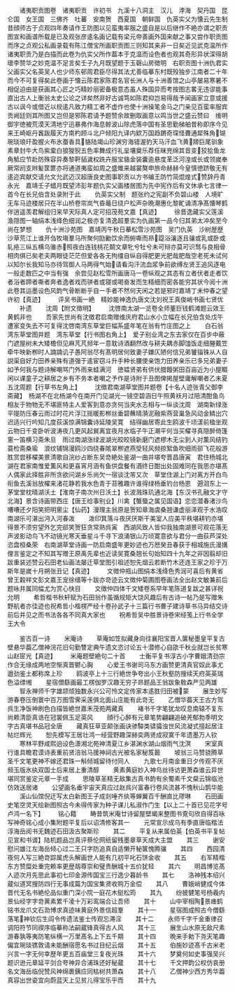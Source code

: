 <!-- { "loadSidebar": true } -->
　　诸夷职贡图卷　诸夷职贡　许初书　九溪十八洞主　汉儿　浡海　契丹国　昆仑国　女王国　三佛齐　吐蕃　安南贺　西夏国　朝鲜国　仇英实父为懐云先生制　昔顔师古于贞观四年奏请作王防图以见蛮夷率服之盛自是以后继作不絶亦谓之职贡图宣和画谱所载是已及观张彦逺名画记载有梁元帝善画外国来献之事又尝作职贡图而序之贞观公私画录载有陈江僧宝所画职贡图三则知其来非一日矣近见武克温所作诸夷职贡乃是白描而此卷为仇实父所作葢本于克温而设色者也观其奇形异状深得胡瓌李赞华之妙克温不足言矣壬子九月既望题于玉磬山房徴明　右职贡图十洲仇君实父画实父名英吴人也少师东邨周君臣尽得其法尤善临摹东村既殁独步江南者二十年而今不可复得矣此卷画于懐云陈君家陈君名官长洲人与十洲善馆之山亭屡易寒暑不相促迫由是获画其心匠之巧精妙丽密备极意态虽人殊国异而考按图志畧无违谬能事直出古人上衡翁太史公论之详矣然非好古诚笃如陈君抑岂易得哉予闻画家立意或援古以讽今或借近以规逺凡致力精工者不虚作也使十洲操笔金马之门亲见百蛮率服宾贡阙廷则其所图又岂但是邪陈君请予题赞余故删取画意以鸣当世之盛云赞曰　维明御宇徳被荒漠天清地宁迅暴弗作海息鲸波山除虎落中国有圣思勤梯舶昔称即序今见来王崎岖丹竁跋履天方南杓顾斗北户倾阳九译内欵万国趋蹡奇琛怪賮通犀殊角瑚琬琰琅玕盈握火布氷蚕香具貉陆竭山珍渊穷海错渥豹天马汗血飞黄羱巨尾驯象素章封牛大鸟紫槖白狼狻猊五色率舞成行礼呈壤奠乐荐任昧兠绵其音变狡狯鱼龙角觝应节赴防殊容异奏黎靬貊濊权跣卉服宝貉金装囊逾悬度革泛河湟或长或领嵗奉厥常阏支辫髪筐篚亦将通道夷蛮如周之盛雉来越裳獒申旅命赫赫今皇慎徳跻敬无有逺迩宾献交请允文允武迈汉超唐良史图事职贡以方书编王防竹简焜煌式赞辞丹青永光　嘉靖壬子蜡月既望沛彭年题仇实父画楼居图为先中宪作后有文休承七言律一首今在长兄伯含处录附于此
　　仇英实父制　题张约之宪副不负碧山楼　人境旷无车马迹楼居只在半山桥卷帘岚气昏鼂日绕户松声杂晩潮惠化黎甿诵清净髙懐琴鹤伴逍遥羡君解组归来早天际真人定可招茂苑文嘉【真迹】
　　徐晋逸藏实父莲溪渔隠图一轴绢本浅绛色细润之极亦复清逸超羣实为仇画第一品今归其弟太冲矣至今尚在梦想
　　仇十洲沙苑图　嘉靖丙午秋日摹松雪沙苑图　吴门仇英　沙树歴歴沙草荒江上谁开刍牧塲羣马所聚何劻勷饮余而俯嘶而昻踶浴瀼逐且骧或乳或卧或轧疮三纵五横乌骓赤照夜白连钱桃花鬬文章牝兮牡兮未可辩亦莫可识驽与良相骨相肉俱已矣老夫两眼徒茫茫但爱各各无拘缰自纵自得肥更光肥哉肥哉空老死未试何以知尔长我知马亦待驾御人马两得气始请看沟汗流血浆争前欲缚左贤王追风逐电一般走数匹之中当有强　余尝见赵松雪所画唐马一卷纵观之其态有立者伏者走者饮者浴者蹄者嘶者奔者逸者戏而骈者或寝或喝奋发而生精细而密各能穷其状今阅十洲此卷其运墨设色风韵气骨断断乎自一手者不然何天闲之若是邪时嘉靖丁未仲春之望许初【真迹】
　　评吴书画一絶　精妙能神逸仇唐文沈刘祝王真俊峭书画七贤优
　　补遗
　　沈周【附文徴明】
　　沈啓南太湖一览卷全师董巨钱鹤滩题云效王黄鹤非也
　　吾家先世尚有沈徴君启南赠维庆府君山水小立幅在长兄伯含处戊午遭家变失去不可复得沈啓南湾东草堂巨幅系盛年笔在翁有竹庄图之上
　　白石翁湾东草堂图并题　湾东草堂【行书图右角上】　爱子别业湾之东去家仅在百步中蔽门遮屋树未大矮檐但见麻芃芃频年一意耽诗酒翻然改与耕夫耦赤脚馌饭走细塍戴笠牵牛映新栁时人諵諵讥子愚阿翁尽有髙明居何致妻子嫌仄陋何信兄弟饕锱铢从人自説渠自好力田养亲殊有道强于逺宦窃斗升手种长腰使亲饱力田养亲乐已多兄弟妻子如予何我与题诗解嘲骂门外雨来蛙满河　徳韫贤弟有供伏腊饘粥田百亩近为小屋畷闲以课童子之耕居之乡有不务本者嘲之予作是诗附于丑图俾掲屋壁庸解嘲者乙未夏五沈周题【行草书左角上】
　　沈徴君南湖草堂图并题卷【十名人迹张青父御李斋藏】　杨湖不在北杨湖今在南开门见湖光一镜空碧涵日午照黄袄月过陪清酣鱼鸟相友于物物无不堪匪特主人爱客到意亦贪何当夹水志相与一纵谈沈周　湖南新绿涨平隄防压春云雨过时花片浮江摇暖影栁丝垂碧蘸晴漪泥融紫燕营巢急风动金鳞出穴迟适兴行吟知几度荻溪惊满锦囊诗延陵吴寛　结得幽居寄此生鸥波千顷漾前楹坐观云物日千变卧听波涛夜几更风起巽离宜夜月水临子午正潮平何当买櫂寻真隠醉倚篷窻一笛横习斋朱旦　雨过南湖涨绿波湖光皎皎镜新磨门遮樛木无尘到人对薫风结钓蓑检斋桑瑜　浪纹铺锦漫鸥沙四绕春隂翠栁遮燕受轻风频掠絮鱼吹细雨郤飞花般游胜赏尝移櫂美景清歌自浣纱占断东吴竒絶处鉴湖一曲并堪夸晋昌唐寅　君住杨城北湖在君家南惟爱薫风和更喜宵月涵有鱼供盘餐有酒终日酣出处固难同在我思亦堪髙人偶家此择胜非所贪欲问湖乡乐尚欠一宿谈沈芾又次　草堂住湖上门对离方开白鸟衔鱼去溪翁放櫂来渚花静若我水色青于苔雅趣许谁得绿杨垂钓台杨恩　遡洄东上一茅堂堂枕晴湖沃土【淮南子南次州日沃土】长波溅珠玑通北海【东汉书孔融文才守北海】景含诗画带西庄【唐王给事别业】川禽【蟹蜃之属见国语】恋恋潜春渚沙鸟嘈嘈还夕阳笑把明窻尘【仙药】漫理主翁原是贺知章海虞桑翘谦虚丽泽观于水浩叹南湖乐可湛出沔入河春泼
　　泼印箕落斗夜厌厌斯干美室人应美平秩堪耕钓亦堪得景不须穷望外乞完郤笑贺狂贪常熟呉寅　西湖风致人皆仰我独南湖景可观花落无声波影动鸟飞不动镜光寒天垂星斗千寻下浪涌银山万顷寛意欲与君分一曲荻芦深处恣盘桓桑荣　右南湖草堂诗画一防启南盛年更妙迹也万厯癸丑春获于相城施氏漫搆俚言鉴定之不知其写赠王原禹先辈也近读吴寛桑翘长句始知四十九年之非因翦却旧跋重装述赞云石田老仙画法屡迁草堂图引祖述恕先烟云若断竹木还连王家之珍于万斯年是嵗十月朔张丑记【真迹】
　　文徴仲瓶山图绢本浅绛色秀润可喜后有黄省曾王糓祥文彭文嘉王宠徐缙等十跋亦竒迹云文徴仲菊圃图卷画法全出赵文敏兼前后题咏并属同幅尤为赏心快目
　　文徴仲四体千文矮卷系早年笔陈道复跋之甚详祝允明
　　希哲楷书秋轩赋为石田翁作虽循规矩大饶风趣后有古诗一帖乃是写赠朱野航者亦佳迹也祝希哲小楷楞严经十卷孙武子十三篇行书曹子建诗草书马异结交诗前后并见之而书法各各不同真大家也
　　祝希哲吴中胜景诗卷宋经笺上行书全学王大令

　　鉴古百一诗
　　米庵诗
　　草庵如笠拟藏身向往襄阳宝晋人箧秘墨皇平复古壁悬华葢乙僧神浣花旧句勤讐定典午遗文恣讨论五十潜修心自欿千秋业就岂长贫寒山赵宧光【真迹】
　　米庵题壁絶句二十首
　　士衡平复书淳古小字曹娥清劲宗作合无缘成两地空惭真晋鬰心胸
　　心爱王书谢司马东方画赞更清真官奴此事尤遒劲鉴土都称席上珍
　　鸥波亭上十三行絶世争夸出小王秋壑防搜续天府英英瑞色溢缥缃
　　星宿僧繇画最工楞伽罗汉趣无穷子昻题品王翁跋象敎森严见两雄
　　智永禅师千字雄颉颃独数永兴公可怜文定传家本逺胜归田被蒙
　　展生妙写游春卷压倒寰中百万图雪霁采莲俱北面山庄能有此竒无
　　乙僧华葢天王古方驾呉生净饭神刷色白描皆絶世嘉禾茂苑两藏真
　　褚书千字笔犹龙叹息南辕不复东尚赖清臣真诰在冠裳佩玉足英风
　　顔行心醉有元章笔势翩翩追破羌郁勃季明文字古真堪书品冠全唐
　　藏真狂草亚颠张画诀骖驔类骕骦浊世风流凝式擅起居注帖烂辉光
　　恕先模写王居壮鸿一经营野趣深赫奕两贤成寂寞千年遗墨万人钦
　　寒林平野咸熙逈设色潇湘北苑神清夏江乡湛渊水湖山烟雨气沈溟
　　宋室真行谁具瞻君谟诗表重前贤涪翁马援神祠古光被名家秘笈籖
　　坡翁三马赞骁腾草圣千文笔更神不嫁还君珠一斛倾城留待付同人
　　九歌七月南金重日夕传观不厌频玉版氷纨双国士后来居上重清醇
　　黄素黄庭妙入神乌丝待访更萧森谁云异世堪同赏鉴定元章一手成
　　思陵草圣精无敌集古真书韵有余蜀素千文粲云锦临池仿效送居诸
　　公望画名垂宇宙天真应过赵呉兴富春行卷风流甚不愧秋山鹊华能
　　溪山仙馆倪迂写太白新图王子成剡唾齐纨等蝉翼百千酬直比璆琳
　　石田画史笔空灵天绘新图照古今未得传家为种子课儿私淑作门生【以上二十首已见花字号卢鸿一名下】
　　铭心籍
　　畴昔筑米庵廿诗留屋壁朅来整图书覔句欣自得百咏写神奇铭心成小集附题平复后以诏清修客其一
　　元常宣示成乌有季直唐临楷法淳海岳阅书无魏迹石田汲古聚斯珍
　　其二
　　平复从来属伯英【伯英书平复帖见宣和书谱】陆机题品岂真评蔡伦网纸留残墨章草天成大主盟
　　其三
　　谢安慰问雄江左海岳倾心过二王只字防追真自适懒开秘箧愧腾骧
　　其四
　　西园清夜何人写三絶竒踪属虎头解画世人能有几初平叱石饼金收
　　其五
　　右军精楷东方赞糜处重完赖率更歴刼尊崇和璧贵酬城十五价犹轻
　　其六
　　明昌博览髙人迹次月先思此事初七印金源传国宝三行逸少暮龄书
　　其七
　　洛神残本绍兴蔵似道冥搜防四行无事成篇为国宝集贤收购万金偿
　　其八
　　曹娥峭健成今体晋代无名书絶伦品似重门深小院一庭花木挺松筠
　　其九
　　纷披健笔号杨羲内景仙经字字竒黄素累千凌十万彩鸾端合让吾师
　　其十
　　山中宰相陶景瘗鹤铭书龙爪文石泐博求真迹味黄庭外景信超羣
　　其十一
　　星宿图成照古今僧繇落笔神钦后生阎令传遗法鉴士传观忘滞淫
　　其十二
　　永师千字千金重律召调阳符节同禊序临摹称法嗣蔵锋真得古人风
　　其十三
　　展生山水原无敌尺素游春孰等夷防笔纵横一万里髙名上下五千期
　　其十四
　　晩来手勅下尧天笔趣偏宜琬琰镌敦请未能酬宿愿名书过目纪云烟
　　其十五
　　伯施妙迹髙千古米老兴言一字无何幸歴年更五百庙堂三复夜光珠
　　其十六
　　梦奠何如史事强吴兴题识逊元章延平剑合夸神异合浦珠还好秘蔵
　　其十七
　　千文押韵公权仿哀册名文海岳临倪赞风神绵裹銕应同枯树共萧森
　　其十八
　　乙僧神少西方秀华葢真容出世姿宜向蔚蓝天上见贫儿得宝乐乎而
　　其十九

